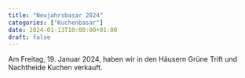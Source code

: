 ```yaml
---
title: "Neujahrsbasar 2024"
categories: ["Kuchenbasar"]
date: 2024-01-13T10:00:00+01:00
draft: false
---
```


Am Freitag, 19. Januar 2024, haben wir in den Häusern Grüne Trift und Nachtheide Kuchen verkauft.